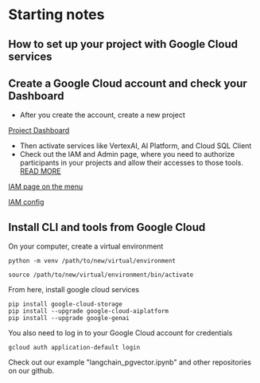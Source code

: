 # Starting notes

## How to set up your project with Google Cloud services

## Create a Google Cloud account and check your Dashboard

- After you create the account, create a new project

[Project Dashboard](assets/dashboard.png)

- Then activate services like VertexAI, AI Platform, and Cloud SQL Client
- Check out the IAM and Admin page, where you need to authorize participants in your projects and allow their accesses to those tools. [READ MORE](https://cloud.google.com/iam/docs/understanding-roles?hl=en&_gl=1*1ioylta*_ga*MTI3MjI2ODEwNS4xNzI3OTgwMDc2*_ga_WH2QY8WWF5*MTc0MzU2OTkxMi4yMi4wLjE3NDM1Njk5NjEuMTEuMC4w#predefined_roles)

[IAM page on the menu](assets/Where-IAM.png)

[IAM config](assets/IAM-config.png)

## Install CLI and tools from Google Cloud
On your computer, create a virtual environment

```
python -m venv /path/to/new/virtual/environment

source /path/to/new/virtual/environment/bin/activate
```

From here, install google cloud services

```
pip install google-cloud-storage
pip install --upgrade google-cloud-aiplatform
pip install --upgrade google-genai     
```

You also need to log in to your Google Cloud account for credentials

```
gcloud auth application-default login
```

Check out our example "langchain_pgvector.ipynb" and other repositories on our github.